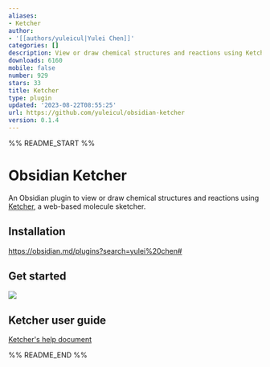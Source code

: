 ```yaml
---
aliases:
- Ketcher
author:
- '[[authors/yuleicul|Yulei Chen]]'
categories: []
description: View or draw chemical structures and reactions using Ketcher.
downloads: 6160
mobile: false
number: 929
stars: 33
title: Ketcher
type: plugin
updated: '2023-08-22T08:55:25'
url: https://github.com/yuleicul/obsidian-ketcher
version: 0.1.4
---
```


%% README_START %%

# Obsidian Ketcher

An Obsidian plugin to view or draw chemical structures and reactions using [Ketcher](https://github.com/epam/ketcher), a web-based molecule sketcher.

## Installation

https://obsidian.md/plugins?search=yulei%20chen#

## Get started

<img src="https://raw.githubusercontent.com/yuleicul/obsidian-ketcher/HEAD/obsidian-ketcher-demo.gif" >

## Ketcher user guide

[Ketcher's help document](https://github.com/epam/ketcher/blob/master/documentation/help.md)






%% README_END %%